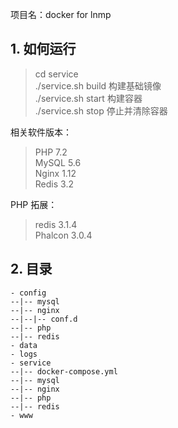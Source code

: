 项目名：docker for lnmp

## 1. 如何运行

> cd service  
 ./service.sh build 构建基础镜像   
 ./service.sh start 构建容器  
 ./service.sh stop 停止并清除容器     

相关软件版本：  
>PHP 7.2  
 MySQL 5.6  
 Nginx 1.12  
 Redis 3.2

PHP 拓展：
>redis 3.1.4  
Phalcon 3.0.4

## 2. 目录

```shell
- config
--|-- mysql
--|-- nginx
--|--|-- conf.d
--|-- php
--|-- redis
- data
- logs 
- service 
--|-- docker-compose.yml
--|-- mysql
--|-- nginx
--|-- php
--|-- redis
- www


